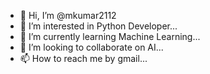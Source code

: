 - 👋 Hi, I’m @mkumar2112
- 👀 I’m interested in Python Developer...
- 🌱 I’m currently learning Machine Learning...
- 💞️ I’m looking to collaborate on AI...
- 📫 How to reach me by gmail...

<!---
mkumar2112/mkumar2112 is a ✨ special ✨ repository because its `README.md` (this file) appears on your GitHub profile.
You can click the Preview link to take a look at your changes.
--->
